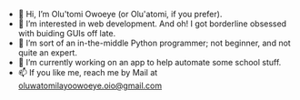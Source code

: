 - 👋 Hi, I’m Olu'tomi Owoeye (or Olu'atomi, if you prefer).
- 👀 I’m interested in web development. And oh! I got borderline obsessed with buiding GUIs off late.
- 🌱 I’m sort of an in-the-middle Python programmer; not beginner, and not quite an expert.
- 💞️ I’m currently working on an app to help automate some school stuff.
- 📫 If you like me, reach me by Mail at oluwatomilayoowoeye.oio@gmail.com

<!---
oluatomi/oluatomi is a ✨ special ✨ repository because its `README.md` (this file) appears on your GitHub profile.
You can click the Preview link to take a look at your changes.
--->
